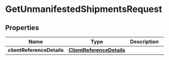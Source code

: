# GetUnmanifestedShipmentsRequest

## Properties
Name | Type | Description | Notes
------------ | ------------- | ------------- | -------------
**clientReferenceDetails** | [**ClientReferenceDetails**](ClientReferenceDetails.md) |  |  [optional]
